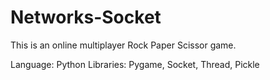 # Networks-Socket

This is an online multiplayer Rock Paper Scissor game. 

Language: Python
Libraries: Pygame, Socket, Thread, Pickle
